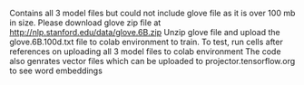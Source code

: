 Contains all 3 model files but could not include glove file as it is over 100 mb in size. 
Please download glove zip file at http://nlp.stanford.edu/data/glove.6B.zip 
Unzip glove file and upload the glove.6B.100d.txt file to colab environment to train. 
To test, run cells after references on uploading all 3 model files to colab environment
The code also genrates vector files which can be uploaded to projector.tensorflow.org to see word embeddings
